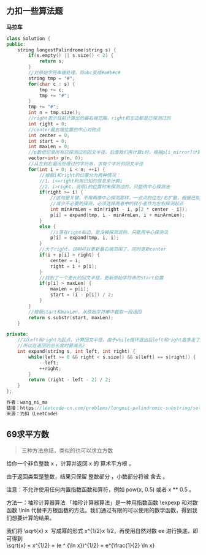 
## 力扣一些算法题 

**马拉车**
```cpp
class Solution {
public:
    string longestPalindrome(string s) {
        if(s.empty() || s.size() < 2) {
            return s;
        }
        //对原始字符串做处理，将abc变成#a#b#c#
        string tmp = "#";
        for(char c : s) {
            tmp += c;
            tmp += "#";
        }
        tmp += "#";
        int n = tmp.size();
        //right表示目前计算出的最右端范围，right和左边都是已探测过的
        int right = 0;
        //center最右端位置的中心对称点
        int center = 0;
        int start = 0;
        int maxLen = 0;
        //p数组记录所有已探测过的回文半径，后面我们再计算i时，根据p[i_mirror]计算i
        vector<int> p(n, 0);
        //从左到右遍历处理过的字符串，求每个字符的回文半径
        for(int i = 0; i < n; ++i) {
            //根据i和right的位置分为两种情况：
            //1、i<=right利用已知的信息来计算i
            //2、i>right，说明i的位置时未探测过的，只能用中心探测法
            if(right >= i) {
                //这句是关键，不用再像中心探测那样，一点点的往左/右扩散，根据已知信息
                //减少不必要的探测，必须选择两者中的较小者作为左右探测起点
                int minArmLen = min(right - i, p[2 * center - i]);
                p[i] = expand(tmp, i - minArmLen, i + minArmLen);
            }
            else {
                //i落在right右边，是没被探测过的，只能用中心探测法
                p[i] = expand(tmp, i, i);
            }
            //大于right，说明可以更新最右端范围了，同时更新center
            if(i + p[i] > right) {
                center = i;
                right = i + p[i];
            }
            //找到了一个更长的回文半径，更新原始字符串的start位置
            if(p[i] > maxLen) {
                maxLen = p[i];
                start = (i - p[i]) / 2;
            }
        }
        //根据start和maxLen，从原始字符串中截取一段返回
        return s.substr(start, maxLen);
    }

private:
    //以left和right为起点，计算回文半径，由于while循环退出后left和right各多走了一步
    //所以在返回的总长度时要减去2
    int expand(string s, int left, int right) {
        while(left >= 0 && right < s.size() && s[left] == s[right]) {
            --left;
            ++right;
        }
        return (right - left - 2) / 2;
    }
};

作者：wang_ni_ma
链接：https://leetcode-cn.com/problems/longest-palindromic-substring/solution/tu-jie-ma-la-che-suan-fa-by-wang_ni_ma-if33/
来源：力扣（LeetCode）
```
## 69求平方数
>三种方法总结，类似的也可以求立方数

给你一个非负整数 x ，计算并返回 x 的 算术平方根 。

由于返回类型是整数，结果只保留 整数部分 ，小数部分将被 舍去 。

注意：不允许使用任何内置指数函数和算符，例如 pow(x, 0.5) 或者 x ** 0.5 。

方法一：袖珍计算器算法
「袖珍计算器算法」是一种用指数函数 \expexp 和对数函数 \lnln 代替平方根函数的方法。我们通过有限的可以使用的数学函数，得到我们想要计算的结果。

我们将 \sqrt{x} 
x
​ 写成幂的形式 x^{1/2}x 1/2，再使用自然对数 ee 进行换底，即可得到  
\sqrt{x} = x^{1/2} = (e ^ {\ln x})^{1/2} = e^{\frac{1}{2} \ln x}


